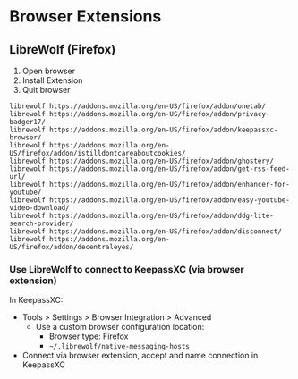 # Browser Extensions

## LibreWolf (Firefox)

1. Open browser
2. Install Extension
3. Quit browser

```shell:terminal
librewolf https://addons.mozilla.org/en-US/firefox/addon/onetab/
librewolf https://addons.mozilla.org/en-US/firefox/addon/privacy-badger17/
librewolf https://addons.mozilla.org/en-US/firefox/addon/keepassxc-browser/
librewolf https://addons.mozilla.org/en-US/firefox/addon/istilldontcareaboutcookies/
librewolf https://addons.mozilla.org/en-US/firefox/addon/ghostery/
librewolf https://addons.mozilla.org/en-US/firefox/addon/get-rss-feed-url/
librewolf https://addons.mozilla.org/en-US/firefox/addon/enhancer-for-youtube/
librewolf https://addons.mozilla.org/en-US/firefox/addon/easy-youtube-video-download/
librewolf https://addons.mozilla.org/en-US/firefox/addon/ddg-lite-search-provider/
librewolf https://addons.mozilla.org/en-US/firefox/addon/disconnect/
librewolf https://addons.mozilla.org/en-US/firefox/addon/decentraleyes/
```

### Use LibreWolf to connect to KeepassXC (via browser extension)

In KeepassXC:

- Tools > Settings > Browser Integration > Advanced
  - Use a custom browser configuration location:
    - Browser type: Firefox
    - `~/.librewolf/native-messaging-hosts`
- Connect via browser extension, accept and name connection in KeepassXC
